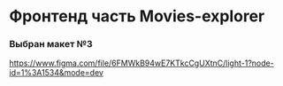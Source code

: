 # Фронтенд часть Movies-explorer

### Выбран макет №3 

https://www.figma.com/file/6FMWkB94wE7KTkcCgUXtnC/light-1?node-id=1%3A1534&mode=dev